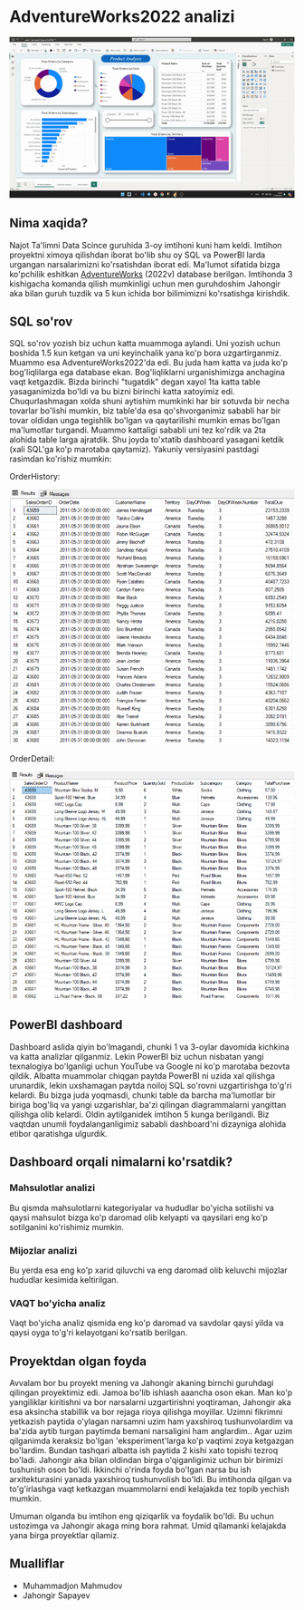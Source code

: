 # AdventureWorks2022 analizi

![alt text](images/g.gif)

## Nima xaqida?
Najot Ta'limni Data Scince guruhida 3-oy imtihoni kuni ham keldi. Imtihon proyektni ximoya qilishdan iborat bo'lib shu oy SQL va PowerBI larda urgangan narsalarimizni ko'rsatishdan iborat edi. Ma'lumot sifatida bizga ko'pchilik eshitkan [AdventureWorks](https://learn.microsoft.com/en-us/sql/samples/adventureworks-install-configure?view=sql-server-ver16&tabs=ssms) (2022v) database berilgan. Imtihonda 3 kishigacha komanda qilish mumkinligi uchun men guruhdoshim Jahongir aka bilan guruh tuzdik va 5 kun ichida bor bilimimizni ko'rsatishga kirishdik.

## SQL so'rov
SQL so'rov yozish biz uchun katta muammoga aylandi. Uni yozish uchun boshida 1.5 kun ketgan va uni keyinchalik yana ko'p bora uzgartirganmiz. Muammo esa AdventureWorks2022'da edi. Bu juda ham katta va juda ko'p bog'liqlilarga ega database ekan. Bog'liqliklarni urganishimizga anchagina vaqt ketgazdik.
Bizda birinchi "tugatdik" degan xayol 1ta katta table yasaganimizda bo'ldi va bu bizni birinchi katta xatoyimiz edi. Chuqurlashmagan xolda shuni aytishim mumkinki har bir sotuvda bir necha tovarlar bo'lishi mumkin, biz table'da esa qo'shvorganimiz sababli har bir tovar oldidan unga tegishlik bo'lgan va qaytarilishi mumkin emas bo'lgan ma'lumotlar turgandi. Muammo kattaligi sababli uni tez ko'rdik va 2ta alohida table larga ajratdik. Shu joyda to'xtatib dashboard yasagani ketdik (xali SQL'ga ko'p marotaba qaytamiz). Yakuniy versiyasini pastdagi rasimdan ko'rishiz mumkin:

OrderHistory:

![alt text](images/table1.png)

OrderDetail:

![alt text](images/table2.png)

## PowerBI dashboard
Dashboard aslida qiyin bo'lmagandi, chunki 1 va 3-oylar davomida kichkina va katta analizlar qilganmiz. Lekin PowerBI biz uchun nisbatan yangi texnalogiya bo'lganligi uchun YouTube va Google ni ko'p marotaba bezovta qildik. Albatta muammolar chiqgan paytda PowerBI ni uzida xal qilishga urunardik, lekin uxshamagan paytda noiloj SQL so'rovni uzgartirishga to'g'ri kelardi. Bu bizga juda yoqmasdi, chunki table da barcha ma'lumotlar bir biriga bog'liq va yangi uzgarishlar, ba'zi qilingan diagrammalarni yangittan qilishga olib kelardi.
Oldin aytilganidek imtihon 5 kunga berilgandi. Biz vaqtdan unumli foydalanganligimiz sababli dashboard'ni dizayniga alohida etibor qaratishga ulgurdik.

## Dashboard orqali nimalarni ko'rsatdik?

### Mahsulotlar analizi
Bu qismda mahsulotlarni kategoriyalar va hududlar bo'yicha sotilishi va qaysi mahsulot bizga ko'p daromad olib kelyapti va qaysilari eng ko'p sotilganini ko'rishimiz mumkin.

### Mijozlar analizi
Bu yerda esa eng ko'p xarid qiluvchi va eng daromad olib keluvchi mijozlar hududlar kesimida keltirilgan.

### VAQT bo'yicha analiz
Vaqt bo'yicha analiz qismida eng ko'p daromad va savdolar qaysi yilda va qaysi oyga to'g'ri kelayotgani ko'rsatib berilgan.

## Proyektdan olgan foyda
Avvalam bor bu proyekt mening va Jahongir akaning birnchi guruhdagi qilingan proyektimiz edi. Jamoa bo'lib ishlash aaancha oson ekan. Man ko'p yangiliklar kiritishni va bor narsalarni uzgartirishni yoqtiraman, Jahongir aka esa aksincha stabillik va bor rejaga rioya qilishga moyillar. Uzimni fikrimni yetkazish paytida o'ylagan narsamni uzim ham yaxshiroq tushunvolardim va ba'zida aytib turgan paytimda bemani narsaligini ham anglardim.. Agar uzim qilganimda keraksiz bo'lgan 'eksperiment'larga ko'p vaqtimi zoya ketgazgan bo'lardim. Bundan tashqari albatta ish paytida 2 kishi xato topishi tezroq bo'ladi. Jahongir aka bilan oldindan birga o'qiganligimiz uchun bir birimizi tushunish oson bo'ldi.
Ikkinchi o'rinda foyda bo'lgan narsa bu ish arxitekturasini yanada yaxshiroq tushunvolish bo'ldi. Bu imtihonda qilgan va to'g'irlashga vaqt ketkazgan muammolarni endi kelajakda tez topib yechish mumkin.

Umuman olganda bu imtihon eng qiziqarlik va foydalik bo'ldi. Bu uchun ustozimga va Jahongir akaga ming bora rahmat. Umid qilamanki kelajakda yana birga proyektlar qilamiz.

## Mualliflar
- Muhammadjon Mahmudov
- Jahongir Sapayev